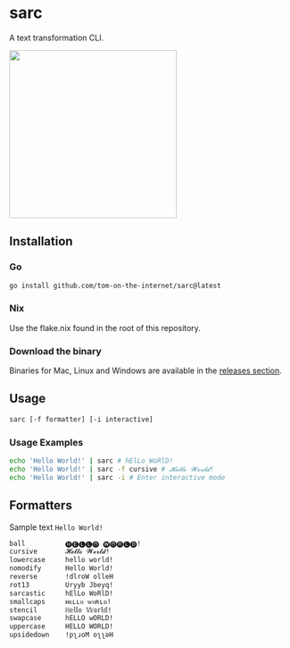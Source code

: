 # sarc

A text transformation CLI.

<img src="https://user-images.githubusercontent.com/8356936/186296702-e99ed7d5-4f85-44a2-b02c-793a43f5511b.png" width="300"  />

## Installation

### Go

```bash
go install github.com/tom-on-the-internet/sarc@latest
```

### Nix

Use the flake.nix found in the root of this repository.

### Download the binary

Binaries for Mac, Linux and Windows are available in the [releases section](https://github.com/tom-on-the-internet/sarc/releases).

## Usage

```txt
sarc [-f formatter] [-i interactive]
```

### Usage Examples

```bash
echo 'Hello World!' | sarc # hElLo WoRlD!
echo 'Hello World!' | sarc -f cursive # 𝓗𝓮𝓵𝓵𝓸 𝓦𝓸𝓻𝓵𝓭!
echo 'Hello World!' | sarc -i # Enter interactive mode
```

## Formatters

Sample text `Hello World!`

```txt
ball          🅗🅔🅛🅛🅞 🅦🅞🅡🅛🅓!
cursive       𝓗𝓮𝓵𝓵𝓸 𝓦𝓸𝓻𝓵𝓭!
lowercase     hello world!
nomodify      Hello World!
reverse       !dlroW olleH
rot13         Uryyb Jbeyq!
sarcastic     hElLo WoRlD!
smallcaps     ʜᴇʟʟᴏ ᴡᴏʀʟᴅ!
stencil       ℍ𝕖𝕝𝕝𝕠 𝕎𝕠𝕣𝕝𝕕!
swapcase      hELLO wORLD!
uppercase     HELLO WORLD!
upsidedown    !pʅɹoM oʅʅǝH
```
